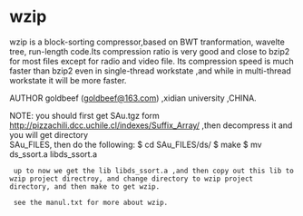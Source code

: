 wzip
====

wzip is a block-sorting compressor,based on BWT tranformation, wavelte tree, run-length code.Its compression ratio is very good      and close to bzip2 for most files except for radio and video file.      Its compression speed is much faster than bzip2 even in single-thread workstate ,and while in multi-thread workstate it will be more faster.

AUTHOR
     goldbeef (goldbeef@163.com) ,xidian university ,CHINA.


NOTE:
     you should first get SAu.tgz form http://pizzachili.dcc.uchile.cl/indexes/Suffix_Array/  ,then decompress it and you will get directory  
     SAu_FILES, then do the following:
     $ cd SAu_FILES/ds/
     $ make 
     $ mv ds_ssort.a libds_ssort.a
      
     up to now we get the lib libds_ssort.a ,and then copy out this lib to wzip project directroy, and change directory to wzip project               directory, and then make to get wzip.
     
     see the manul.txt for more about wzip.
     
     

